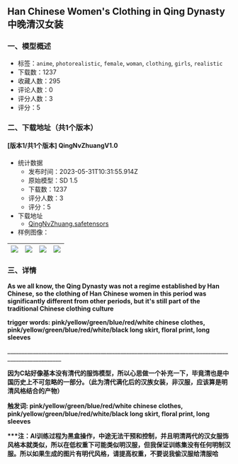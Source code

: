 ## Han Chinese Women's Clothing in Qing Dynasty 中晚清汉女装
### 一、模型概述

- 标签：`anime`, `photorealistic`, `female`, `woman`, `clothing`, `girls`, `realistic`
- 下载数：1237
- 收藏人数：295
- 评论人数：0
- 评分人数：3
- 评分：5

### 二、下载地址（共1个版本）

#### [版本1/共1个版本] QingNvZhuangV1.0

- 统计数据
  - 发布时间：2023-05-31T10:31:55.914Z
  - 原始模型：SD 1.5
  - 下载数：1237
  - 评分人数：3
  - 评分：5
- 下载地址
  - [QingNvZhuang.safetensors](https://civitai.com/api/download/models/86153)
- 样例图像：

| <img src="https://image.civitai.com/xG1nkqKTMzGDvpLrqFT7WA/b591a108-1d78-4778-9bb8-63cb21f3fac9/width=450/980105.jpeg" /> | <img src="https://image.civitai.com/xG1nkqKTMzGDvpLrqFT7WA/c3344f52-dce5-48b4-96c7-ce1cf2814e0b/width=450/979971.jpeg" /> | <img src="https://image.civitai.com/xG1nkqKTMzGDvpLrqFT7WA/4ce093f7-baf3-4029-a458-df3b5d3f15ee/width=450/979395.jpeg" /> | <img src="https://image.civitai.com/xG1nkqKTMzGDvpLrqFT7WA/9937b8a1-806c-459a-9b5c-1fdf123958fc/width=450/979472.jpeg" /> |
| ---- | ---- | ---- | ---- |


### 三、详情
<p><strong>As we all know, the Qing Dynasty was not a regime established by Han Chinese, so the clothing of Han Chinese women in this period was significantly different from other periods, but it's still part of the traditional Chinese clothing culture</strong></p><p></p><p><strong>trigger words: pink/yellow/green/blue/red/white chinese clothes, pink/yellow/green/blue/red/white/black long skirt, floral print, long sleeves</strong></p><p>_________________________________________________________________________________________________</p><p></p><p><strong>因为C站好像基本没有清代的服饰模型，所以心思做一个补充一下，毕竟清也是中国历史上不可忽略的一部分。（此为清代满化后的汉族女装，非汉服，应该算是明清风格结合的产物）</strong></p><p></p><p><strong>触发词: pink/yellow/green/blue/red/white chinese clothes, pink/yellow/green/blue/red/white/black long skirt, floral print, long sleeves</strong></p><p></p><p><strong>***注：AI训练过程为黑盒操作，中途无法干预和控制，并且明清两代的汉女服饰风格本就类似，所以在低权重下可能类似明汉服，但我保证训练集没有任何明制汉服。所以如果生成的图片有明代风格，请提高权重，不要说我偷汉服给清服哈</strong></p>
